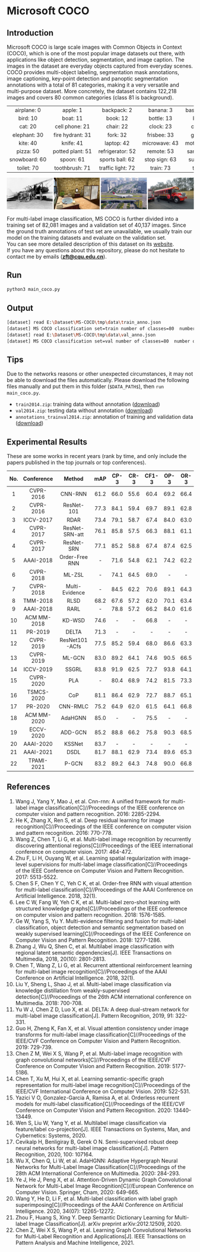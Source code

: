 # Microsoft COCO

## Introduction
Microsoft COCO is large scale images with Common Objects in Context (COCO), which is one of the most popular image 
datasets out there, with applications like object detection, segmentation, and image caption. The images in the dataset 
are everyday objects captured from everyday scenes. COCO provides multi-object labeling, segmentation mask annotations, 
image captioning, key-point detection and panoptic segmentation annotations with a total of 81 categories, making it a very 
versatile and multi-purpose dataset. More concretely, the dataset contains 122,218 images and covers 80 common 
categories (class 81 is background).

|       |       |       |   | |    |    |    |  |    |
|:-----:|:-----:|:-----:|:-----:|:-----:|:-----:|:-----:|:-----:|:-----:|:-----:|
| airplane: 0  |	 apple: 1 |	 backpack: 2  |	 banana: 3  |	 baseball bat: 4  |	 baseball glove: 5  |	 bear: 6  |	 bed: 7  |	 bench: 8  |	 bicycle: 9  |
| bird: 10  |	 boat: 11 |	 book: 12  |	 bottle: 13  |	 bowl: 14  |	 broccoli: 15  |	 bus: 16  |	 cake: 17  |	 car: 18  |	 carrot: 19  |
| cat: 20  |	 cell phone: 21 |	 chair: 22  |	 clock: 23  |	 couch: 24  |	 cow: 25  |	 cup: 26  |	 dining table: 27  |	 dog: 28  |	 donut: 29  |
| elephant: 30  |	 fire hydrant: 31 |	 fork: 32  |	 frisbee: 33  |	 giraffe: 34  |	 hair drier: 35  |	 handbag: 36  |	 horse: 37  |	 hot dog: 38  |	 keyboard: 39  |
| kite: 40  |	 knife: 41 |	 laptop: 42  |	 microwave: 43  |	 motorcycle: 44  |	 mouse: 45  |	 orange: 46  |	 oven: 47  |	 parking meter: 48  |	 person: 49  |
| pizza: 50  |	 potted plant: 51 |	 refrigerator: 52  |	 remote: 53  |	 sandwich: 54  |	 scissors: 55  |	 sheep: 56  |	 sink: 57  |	 skateboard: 58  |	 skis: 59  |
| snowboard: 60  |	 spoon: 61 |	 sports ball: 62  |	 stop sign: 63  |	 suitcase: 64  |	 surfboard: 65  |	 teddy bear: 66  |	 tennis racket: 67  |	 tie: 68  |	 toaster: 69  |
| toilet: 70  |	 toothbrush: 71 |	 traffic light: 72  |	 train: 73  |	 truck: 74  |	 tv: 75  |	 umbrella: 76  |	 vase: 77  |	 wine glass: 78  |	 zebra: 79  |

![avatar](example.png)

For multi-label image classification, MS COCO is further divided into a training set of 82,081 images and a validation set 
of 40,137 images. Since the ground truth annotations of test set are unavailable, we usually train our model on the training 
datasets and evaluate on the validation set. <br />
You can see more detailed description of this dataset on its [website](https://cocodataset.org/). <br />
If you have any questions about this repository, please do not hesitate to contact me by emails (<b><u>zft@cqu.edu.cn</u></b>).


## Run
```sh
python3 main_coco.py
```

## Output
```sh
[dataset] read E:\Dataset\MS-COCO\tmp\data\train_anno.json
[dataset] MS COCO classification set=train number of classes=80  number of images=82081
[dataset] read E:\Dataset\MS-COCO\tmp\data\val_anno.json
[dataset] MS COCO classification set=val number of classes=80  number of images=40137
```

## Tips
Due to the networks reasons or other unexpected circumstances, it may not be able to download the files automatically.
Please download the following files manually and put them in this folder (`$DATA_PATH$`), then `run main_coco.py`.

* `train2014.zip`: training data without annotation ([download](http://images.cocodataset.org/zips/train2014.zip))
* `val2014.zip`: testing data without annotation ([download](http://images.cocodataset.org/zips/val2014.zip))
* `annotations_trainval2014.zip`: annotation of training and validation data ([download](http://images.cocodataset.org/annotations/annotations_trainval2014.zip))


## Experimental Results
These are some works in recent years (rank by time, and only include the papers published in the top journals or top conferences).
           
| No. | Conference |  Method      |mAP  |CP-3 |CR-3 |CF1-3|OP-3 |OR-3 |OF1-3|CP   |CR   |CF1  |OP   |OR   |OF1  |
|:---:|:----------:|:------------:|:---:|:---:|:---:|:---:|:---:|:---:|:---:|:---:|:---:|:---:|:---:|:---:|:---:|
|1    |CVPR-2016   |CNN-RNN       |61.2 |66.0 |55.6 |60.4 |69.2 |66.4 | 67.8|-    | -   |-    | -   | -   | -   |
|2    |CVPR-2016   |ResNet-101    |77.3 |84.1 |59.4 |69.7 |89.1 |62.8 | 73.6|80.2 | 66.7|72.8 | 83.9| 70.8| 76.8|
|3    |ICCV-2017   |RDAR          |73.4 |79.1 |58.7 |67.4 |84.0 |63.0 | 72.0|-    | -   |-    | -   | -   | -   |
|4    |CVPR-2017   |ResNet-SRN-att|76.1 |85.8 |57.5 |66.3 |88.1 |61.1 | 72.1|81.2 | 63.3|70.0 | 84.1| 67.7| 75.0|
|4    |CVPR-2017   |ResNet-SRN    |77.1 |85.2 |58.8 |67.4 |87.4 |62.5 | 72.9|81.6 | 65.4|71.2 | 82.7| 69.9| 75.8|
|5    |AAAI-2018   |Order-Free RNN|-    |71.6 |54.8 |62.1 |74.2 |62.2 | 67.7|-    | -   |-    | -   | -   | -   |
|6    |CVPR-2018   |ML-ZSL        |-    |74.1 |64.5 |69.0 |-    |-    | -   |-    | -   |-    | -   | -   | -   |
|7    |CVPR-2018   |Multi-Evidence|-    |84.5 |62.2 |70.6 |89.1 |64.3 | 74.7|80.4 | 70.2|74.9 | 85.2| 72.5| 78.4|
|8    |TMM-2018    |RLSD          |68.2 |67.6 |57.2 |62.0 |70.1 |63.4 | 66.5|-    | -   |-    | -   | -   | -   |
|9    |AAAI-2018   |RARL          |-    |78.8 |57.2 |66.2 |84.0 |61.6 | 71.1|-    | -   |-    | -   | -   | -   |
|10   |ACM MM-2018 |KD-WSD        |74.6 |-    |-    |66.8 |-    |-    | 72.7|-    | -   |69.2 | -   | -   | 74.0|
|11   |PR-2019     |DELTA         |71.3 |-    |-    |-    |-    |-    | -   |-    | -   |-    | -   | -   | -   |
|12   |CVPR-2019   |ResNet101-ACfs|77.5 |85.2 |59.4 |68.0 |86.6 |63.3 | 73.1|77.4 | 68.3|72.2 | 79.8| 73.1| 76.3|
|13   |CVPR-2019   |ML-GCN        |83.0 |89.2 |64.1 |74.6 |90.5 |66.5 | 76.7|85.1 | 72.0|78.0 | 85.8| 75.4| 80.3|
|14   |ICCV-2019   |SSGRL         |83.8 |91.9 |62.5 |72.7 |93.8 |64.1 | 76.2|89.9 | 68.5|76.8 | 91.3| 70.8| 79.7|
|15   |CVPR-2020   |PLA           |-    |80.4 |68.9 |74.2 |81.5 |73.3 | 77.1|-    | -   |-    | -   | -   | -   |
|16   |TSMCS-2020  |CoP           |81.1 |86.4 |62.9 |72.7 |88.7 |65.1 | 75.1|81.2 | 70.8|75.8 | 83.6| 73.3| 78.1|
|17   |PR-2020     |CNN-RMLC      |75.2 |64.9 |62.0 |61.5 |64.1 |66.8 | 65.5|-    | -   |-    | -   | -   | -   |
|18   |ACM MM-2020 |AdaHGNN       |85.0 |-    |-    |75.5 |-    |-    | 77.6|-    | -   |79.9 | -   | -   | 81.8|
|19   |ECCV-2020   |ADD-GCN       |85.2 |88.8 |66.2 |75.8 |90.3 |68.5 | 77.9|84.7 | 75.9|80.1 | 84.9| 79.4| 82.0|
|20   |AAAI-2020   |KSSNet        |83.7 |-    |-    |-    |-    |-    | -   |84.6 | 73.2|77.2 | 87.8| 76.2| 81.5|
|21   |AAAI-2021   |DSDL          |81.7 |88.1 |62.9 |73.4 |89.6 |65.3 | 75.6|84.1 | 70.4|76.7 | 85.1| 73.9| 79.1|                    
|22   |TPAMI-2021  |P-GCN         |83.2 |89.2 |64.3 |74.8 |90.0 |66.8 | 76.7|84.9 | 72.7|78.3 | 85.0| 76.4| 80.5|                    


## References
1. Wang J, Yang Y, Mao J, et al. Cnn-rnn: A unified framework for multi-label image classification[C]//Proceedings of the IEEE conference on computer vision and pattern recognition. 2016: 2285-2294.
2. He K, Zhang X, Ren S, et al. Deep residual learning for image recognition[C]//Proceedings of the IEEE conference on computer vision and pattern recognition. 2016: 770-778.
3. Wang Z, Chen T, Li G, et al. Multi-label image recognition by recurrently discovering attentional regions[C]//Proceedings of the IEEE international conference on computer vision. 2017: 464-472.
4. Zhu F, Li H, Ouyang W, et al. Learning spatial regularization with image-level supervisions for multi-label image classification[C]//Proceedings of the IEEE Conference on Computer Vision and Pattern Recognition. 2017: 5513-5522.
5. Chen S F, Chen Y C, Yeh C K, et al. Order-free RNN with visual attention for multi-label classification[C]//Proceedings of the AAAI Conference on Artificial Intelligence. 2018, 32(1).
6. Lee C W, Fang W, Yeh C K, et al. Multi-label zero-shot learning with structured knowledge graphs[C]//Proceedings of the IEEE conference on computer vision and pattern recognition. 2018: 1576-1585.
7. Ge W, Yang S, Yu Y. Multi-evidence filtering and fusion for multi-label classification, object detection and semantic segmentation based on weakly supervised learning[C]//Proceedings of the IEEE Conference on Computer Vision and Pattern Recognition. 2018: 1277-1286.
8. Zhang J, Wu Q, Shen C, et al. Multilabel image classification with regional latent semantic dependencies[J]. IEEE Transactions on Multimedia, 2018, 20(10): 2801-2813.
9. Chen T, Wang Z, Li G, et al. Recurrent attentional reinforcement learning for multi-label image recognition[C]//Proceedings of the AAAI Conference on Artificial Intelligence. 2018, 32(1).
10. Liu Y, Sheng L, Shao J, et al. Multi-label image classification via knowledge distillation from weakly-supervised detection[C]//Proceedings of the 26th ACM international conference on Multimedia. 2018: 700-708.
11. Yu W J, Chen Z D, Luo X, et al. DELTA: A deep dual-stream network for multi-label image classification[J]. Pattern Recognition, 2019, 91: 322-331.
12. Guo H, Zheng K, Fan X, et al. Visual attention consistency under image transforms for multi-label image classification[C]//Proceedings of the IEEE/CVF Conference on Computer Vision and Pattern Recognition. 2019: 729-739.
13. Chen Z M, Wei X S, Wang P, et al. Multi-label image recognition with graph convolutional networks[C]//Proceedings of the IEEE/CVF Conference on Computer Vision and Pattern Recognition. 2019: 5177-5186.
14. Chen T, Xu M, Hui X, et al. Learning semantic-specific graph representation for multi-label image recognition[C]//Proceedings of the IEEE/CVF International Conference on Computer Vision. 2019: 522-531.
15. Yazici V O, Gonzalez-Garcia A, Ramisa A, et al. Orderless recurrent models for multi-label classification[C]//Proceedings of the IEEE/CVF Conference on Computer Vision and Pattern Recognition. 2020: 13440-13449.
16. Wen S, Liu W, Yang Y, et al. Multilabel image classification via feature/label co-projection[J]. IEEE Transactions on Systems, Man, and Cybernetics: Systems, 2020.
17. Cevikalp H, Benligiray B, Gerek O N. Semi-supervised robust deep neural networks for multi-label image classification[J]. Pattern Recognition, 2020, 100: 107164.
18. Wu X, Chen Q, Li W, et al. AdaHGNN: Adaptive Hypergraph Neural Networks for Multi-Label Image Classification[C]//Proceedings of the 28th ACM International Conference on Multimedia. 2020: 284-293.
19. Ye J, He J, Peng X, et al. Attention-Driven Dynamic Graph Convolutional Network for Multi-Label Image Recognition[C]//European Conference on Computer Vision. Springer, Cham, 2020: 649-665.
20. Wang Y, He D, Li F, et al. Multi-label classification with label graph superimposing[C]//Proceedings of the AAAI Conference on Artificial Intelligence. 2020, 34(07): 12265-12272.
21. Zhou F, Huang S, Xing Y. Deep Semantic Dictionary Learning for Multi-label Image Classification[J]. arXiv preprint arXiv:2012.12509, 2020.
22. Chen Z, Wei X S, Wang P, et al. Learning Graph Convolutional Networks for Multi-Label Recognition and Applications[J]. IEEE Transactions on Pattern Analysis and Machine Intelligence, 2021.

